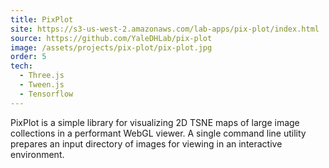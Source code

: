 ```yaml
---
title: PixPlot
site: https://s3-us-west-2.amazonaws.com/lab-apps/pix-plot/index.html
source: https://github.com/YaleDHLab/pix-plot
image: /assets/projects/pix-plot/pix-plot.jpg
order: 5
tech:
  - Three.js
  - Tween.js
  - Tensorflow
---
```


PixPlot is a simple library for visualizing 2D TSNE maps of large image collections in a performant WebGL viewer. A single command line utility prepares an input directory of images for viewing in an interactive environment.